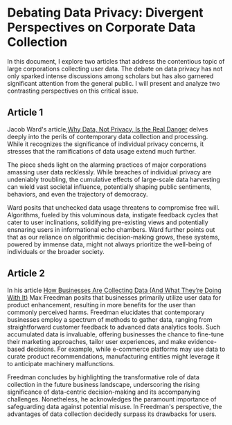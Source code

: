 # Debating Data Privacy: Divergent Perspectives on Corporate Data Collection

In this document, I explore two articles that address the contentious topic of large corporations collecting user data. The debate on data privacy has not only sparked intense discussions among scholars but has also garnered significant attention from the general public. I will present and analyze two contrasting perspectives on this critical issue.

## Article 1

Jacob Ward's article,[Why Data, Not Privacy, Is the Real Danger](https://www.nbcnews.com/business/business-news/why-data-not-privacy-real-danger-n966621) delves deeply into the perils of contemporary data collection and processing. While it recognizes the significance of individual privacy concerns, it stresses that the ramifications of data usage extend much further.

The piece sheds light on the alarming practices of major corporations amassing user data recklessly. While breaches of individual privacy are undeniably troubling, the cumulative effects of large-scale data harvesting can wield vast societal influence, potentially shaping public sentiments, behaviors, and even the trajectory of democracy.

Ward posits that unchecked data usage threatens to compromise free will. Algorithms, fueled by this voluminous data, instigate feedback cycles that cater to user inclinations, solidifying pre-existing views and potentially ensnaring users in informational echo chambers. Ward further points out that as our reliance on algorithmic decision-making grows, these systems, powered by immense data, might not always prioritize the well-being of individuals or the broader society.

## Article 2

In his article [How Businesses Are Collecting Data (And What They’re Doing With It)](https://www.businessnewsdaily.com/10625-businesses-collecting-data.html)
Max Freedman posits that businesses primarily utilize user data for product enhancement, resulting in more benefits for the user than commonly perceived harms. Freedman elucidates that contemporary businesses employ a spectrum of methods to gather data, ranging from straightforward customer feedback to advanced data analytics tools. Such accumulated data is invaluable, offering businesses the chance to fine-tune their marketing approaches, tailor user experiences, and make evidence-based decisions. For example, while e-commerce platforms may use data to curate product recommendations, manufacturing entities might leverage it to anticipate machinery malfunctions.

Freedman concludes by highlighting the transformative role of data collection in the future business landscape, underscoring the rising significance of data-centric decision-making and its accompanying challenges. Nonetheless, he acknowledges the paramount importance of safeguarding data against potential misuse. In Freedman's perspective, the advantages of data collection decidedly surpass its drawbacks for users.